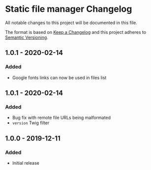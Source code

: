 # Static file manager Changelog

All notable changes to this project will be documented in this file.

The format is based on [Keep a Changelog](http://keepachangelog.com/) and this project adheres to [Semantic Versioning](http://semver.org/).

## 1.0.1 - 2020-02-14
### Added
- Google fonts links can now be used in files list

## 1.0.1 - 2020-02-14
### Added
- Bug fix with remote file URLs being malformated
- `version` Twig filter

## 1.0.0 - 2019-12-11
### Added
- Initial release